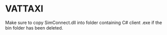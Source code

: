 # VATTAXI

Make sure to copy SimConnect.dll into folder containing C# client .exe if the bin folder has been deleted.
